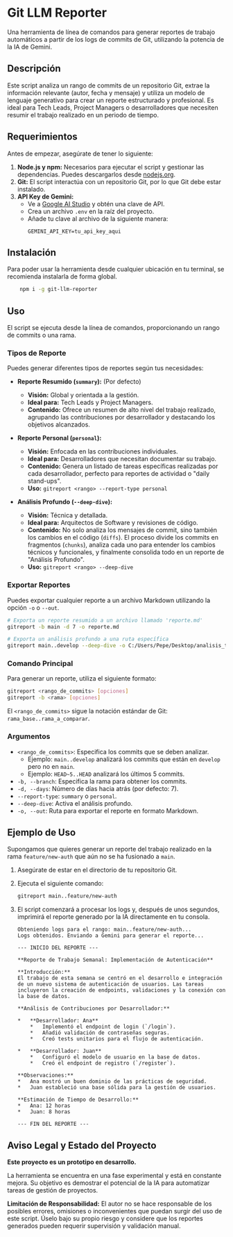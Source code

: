 # Git LLM Reporter

Una herramienta de línea de comandos para generar reportes de trabajo automáticos a partir de los logs de commits de Git, utilizando la potencia de la IA de Gemini.

## Descripción

Este script analiza un rango de commits de un repositorio Git, extrae la información relevante (autor, fecha y mensaje) y utiliza un modelo de lenguaje generativo para crear un reporte estructurado y profesional. Es ideal para Tech Leads, Project Managers o desarrolladores que necesiten resumir el trabajo realizado en un periodo de tiempo.

## Requerimientos

Antes de empezar, asegúrate de tener lo siguiente:

1.  **Node.js y npm:** Necesarios para ejecutar el script y gestionar las dependencias. Puedes descargarlos desde [nodejs.org](https://nodejs.org/).
2.  **Git:** El script interactúa con un repositorio Git, por lo que Git debe estar instalado.
3.  **API Key de Gemini:**
    *   Ve a [Google AI Studio](https://aistudio.google.com/app/apikey) y obtén una clave de API.
    *   Crea un archivo `.env` en la raíz del proyecto.
    *   Añade tu clave al archivo de la siguiente manera:
        ```
        GEMINI_API_KEY=tu_api_key_aqui
        ```

## Instalación

Para poder usar la herramienta desde cualquier ubicación en tu terminal, se recomienda instalarla de forma global.

```bash
    npm i -g git-llm-reporter
```
    

## Uso

El script se ejecuta desde la línea de comandos, proporcionando un rango de commits o una rama.

### Tipos de Reporte

Puedes generar diferentes tipos de reportes según tus necesidades:

*   **Reporte Resumido (`summary`):** (Por defecto)
    *   **Visión:** Global y orientada a la gestión.
    *   **Ideal para:** Tech Leads y Project Managers.
    *   **Contenido:** Ofrece un resumen de alto nivel del trabajo realizado, agrupando las contribuciones por desarrollador y destacando los objetivos alcanzados.

*   **Reporte Personal (`personal`):**
    *   **Visión:** Enfocada en las contribuciones individuales.
    *   **Ideal para:** Desarrolladores que necesitan documentar su trabajo.
    *   **Contenido:** Genera un listado de tareas específicas realizadas por cada desarrollador, perfecto para reportes de actividad o "daily stand-ups".
    *   **Uso:** `gitreport <rango> --report-type personal`

*   **Análisis Profundo (`--deep-dive`):**
    *   **Visión:** Técnica y detallada.
    *   **Ideal para:** Arquitectos de Software y revisiones de código.
    *   **Contenido:** No solo analiza los mensajes de commit, sino también los cambios en el código (`diffs`). El proceso divide los commits en fragmentos (`chunks`), analiza cada uno para entender los cambios técnicos y funcionales, y finalmente consolida todo en un reporte de "Análisis Profundo".
    *   **Uso:** `gitreport <rango> --deep-dive`

### Exportar Reportes

Puedes exportar cualquier reporte a un archivo Markdown utilizando la opción `-o` o `--out`.

```bash
# Exporta un reporte resumido a un archivo llamado 'reporte.md'
gitreport -b main -d 7 -o reporte.md

# Exporta un análisis profundo a una ruta específica
gitreport main..develop --deep-dive -o C:/Users/Pepe/Desktop/analisis_tecnico.md
```

### Comando Principal

Para generar un reporte, utiliza el siguiente formato:

```bash
gitreport <rango_de_commits> [opciones]
gitreport -b <rama> [opciones]
```

El `<rango_de_commits>` sigue la notación estándar de Git: `rama_base..rama_a_comparar`.

### Argumentos

*   `<rango_de_commits>`: Especifica los commits que se deben analizar.
    *   Ejemplo: `main..develop` analizará los commits que están en `develop` pero no en `main`.
    *   Ejemplo: `HEAD~5..HEAD` analizará los últimos 5 commits.
*   `-b, --branch`: Especifica la rama para obtener los commits.
*   `-d, --days`: Número de días hacia atrás (por defecto: 7).
*   `--report-type`: `summary` o `personal`.
*   `--deep-dive`: Activa el análisis profundo.
*   `-o, --out`: Ruta para exportar el reporte en formato Markdown.

## Ejemplo de Uso

Supongamos que quieres generar un reporte del trabajo realizado en la rama `feature/new-auth` que aún no se ha fusionado a `main`.

1.  Asegúrate de estar en el directorio de tu repositorio Git.
2.  Ejecuta el siguiente comando:

    ```bash
    gitreport main..feature/new-auth
    ```

3.  El script comenzará a procesar los logs y, después de unos segundos, imprimirá el reporte generado por la IA directamente en tu consola.

    ```
    Obteniendo logs para el rango: main..feature/new-auth...
    Logs obtenidos. Enviando a Gemini para generar el reporte...

    --- INICIO DEL REPORTE ---

    **Reporte de Trabajo Semanal: Implementación de Autenticación**

    **Introducción:**
    El trabajo de esta semana se centró en el desarrollo e integración de un nuevo sistema de autenticación de usuarios. Las tareas incluyeron la creación de endpoints, validaciones y la conexión con la base de datos.

    **Análisis de Contribuciones por Desarrollador:**

    *   **Desarrollador: Ana**
        *   Implementó el endpoint de login (`/login`).
        *   Añadió validación de contraseñas seguras.
        *   Creó tests unitarios para el flujo de autenticación.

    *   **Desarrollador: Juan**
        *   Configuró el modelo de usuario en la base de datos.
        *   Creó el endpoint de registro (`/register`).

    **Observaciones:**
    *   Ana mostró un buen dominio de las prácticas de seguridad.
    *   Juan estableció una base sólida para la gestión de usuarios.

    **Estimación de Tiempo de Desarrollo:**
    *   Ana: 12 horas
    *   Juan: 8 horas

    --- FIN DEL REPORTE ---
    ```
## Aviso Legal y Estado del Proyecto

**Este proyecto es un prototipo en desarrollo.**

La herramienta se encuentra en una fase experimental y está en constante mejora. Su objetivo es demostrar el potencial de la IA para automatizar tareas de gestión de proyectos.

**Limitación de Responsabilidad:**
El autor no se hace responsable de los posibles errores, omisiones o inconvenientes que puedan surgir del uso de este script. Úselo bajo su propio riesgo y considere que los reportes generados pueden requerir supervisión y validación manual.
